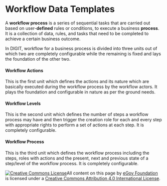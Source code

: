 # Workflow Data Templates

A **workflow process** is a series of sequential tasks that are carried out based on user-**defined** rules or conditions, to execute a business **process**. It is a collection of data, rules, and tasks that need to be completed to achieve a certain business outcome.

In DIGIT, workflow for a business process is divided into three units out of which two are completely configurable while the remaining is fixed and lays the foundation of the other two.

#### Workflow Actions <a href="#workflow-actions" id="workflow-actions"></a>

This is the first unit which defines the actions and its nature which are basically executed during the workflow process by the workflow actors. It plays the foundation and configurable in nature as per the ground needs.

#### Workflow Levels <a href="#workflow-levels" id="workflow-levels"></a>

This is the second unit which defines the number of steps a workflow process may have and then trigger the creation role for each and every step with appropriate rights to perform a set of actions at each step. It is completely configurable.

#### Workflow Process <a href="#workflow-process" id="workflow-process"></a>

This is the third unit which defines the workflow process including the steps, roles with actions and the present, next and previous state of a step/level of the workflow process. It is completely configurable.

[![Creative Commons License](https://i.creativecommons.org/l/by/4.0/80x15.png)​](http://creativecommons.org/licenses/by/4.0/)All content on this page by [eGov Foundation](https://egov.org.in) is licensed under a [Creative Commons Attribution 4.0 International License](http://creativecommons.org/licenses/by/4.0/).
